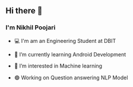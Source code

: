 ## Hi there 👋

### I'm Nikhil Poojari 

- 💻 I'm am an Engineering Student at DBIT

- 📱  I’m currently learning Android Development

-	🐍 I’m interested in Machine learning

- 🟢 Working on Question answering NLP Model
